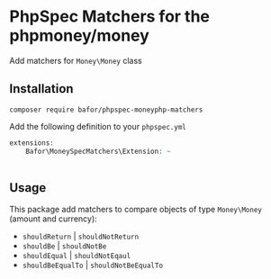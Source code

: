 # PhpSpec Matchers for the phpmoney/money

Add matchers for `Money\Money` class

## Installation
```
composer require bafor/phpspec-moneyphp-matchers
```

Add the following definition to your `phpspec.yml`
```php
extensions:
    Bafor\MoneySpecMatchers\Extension: ~
   
```

## Usage
This package add matchers to compare objects of type `Money\Money` (amount and currency):

 * `shouldReturn` | `shouldNotReturn` 
 * `shouldBe` | `shouldNotBe` 
 * `shouldEqual` | `shouldNotEqaul`
 * `shouldBeEqualTo` | `shouldNotBeEqualTo` 


